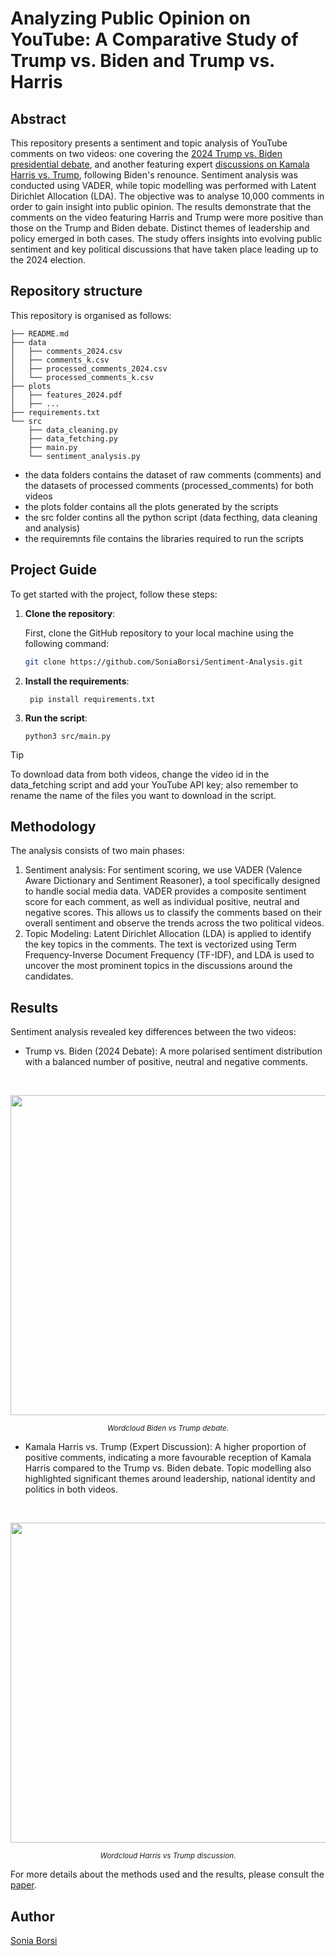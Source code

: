 # Analyzing Public Opinion on YouTube: A Comparative Study of Trump vs. Biden and Trump vs. Harris

## Abstract
This repository presents a sentiment and topic analysis of YouTube comments on two videos: one covering the [2024 Trump vs. Biden presidential debate](https://www.youtube.com/live/qqG96G8YdcE?si=sFv9Q3Cky-Y0TEMJ), and another featuring expert [discussions on Kamala Harris vs. Trump](https://youtu.be/akvhkLHnOAM?si=O_iDSqym8rGragSq), following Biden's renounce. Sentiment analysis was conducted using VADER, while topic modelling was performed with Latent Dirichlet Allocation (LDA). The objective was to analyse 10,000 comments in order to gain insight into public opinion. The results demonstrate that the comments on the video featuring Harris and Trump were more positive than those on the Trump and Biden debate. Distinct themes of leadership and policy emerged in both cases. The study offers insights into evolving public sentiment and key political discussions that have taken place leading up to the 2024 election.

## Repository structure
This repository is organised as follows:
```
├── README.md
├── data
│   ├── comments_2024.csv
│   ├── comments_k.csv
│   ├── processed_comments_2024.csv
│   └── processed_comments_k.csv
├── plots
│   ├── features_2024.pdf
│   ├── ...
├── requirements.txt
└── src
    ├── data_cleaning.py
    ├── data_fetching.py
    ├── main.py
    └── sentiment_analysis.py
```
- the data folders contains the dataset of raw comments (comments) and the datasets of processed comments (processed_comments) for both videos
- the plots folder contains all the plots generated by the scripts
- the src folder contins all the python script (data fecthing, data cleaning and analysis)
- the requiremnts file contains the libraries required to run the scripts

  
## Project Guide

To get started with the project, follow these steps:

1. **Clone the repository**:

   First, clone the GitHub repository to your local machine using the following command:

   ```bash
   git clone https://github.com/SoniaBorsi/Sentiment-Analysis.git
    ```

2. **Install the requirements**:
    
    ```
     pip install requirements.txt
    ```

3. **Run the script**:
    ```
    python3 src/main.py
    ```
> [!TIP]
> To download data from both videos, change the video id in the data_fetching script and add your YouTube API key; also remember to rename the name of the files you want to download in the script.


## Methodology

The analysis consists of two main phases:
1. Sentiment analysis: For sentiment scoring, we use VADER (Valence Aware Dictionary and Sentiment Reasoner), a tool specifically designed to handle social media data. VADER provides a composite sentiment score for each comment, as well as individual positive, neutral and negative scores. This allows us to classify the comments based on their overall sentiment and observe the trends across the two political videos.
2. Topic Modeling: Latent Dirichlet Allocation (LDA) is applied to identify the key topics in the comments. The text is vectorized using Term Frequency-Inverse Document Frequency (TF-IDF), and LDA is used to uncover the most prominent topics in the discussions around the candidates.

## Results 
Sentiment analysis revealed key differences between the two videos:
- Trump vs. Biden (2024 Debate): A more polarised sentiment distribution with a balanced number of positive, neutral and negative comments.
<br>

<p align="center">
  <img src="https://github.com/SoniaBorsi/Sentiment-Analysis/blob/dc596c05783f42a2be0fc504e01c98a8bfb22ed4/plots/wordclouds_2024.png?raw=true" width="512"/>  
</p>

<p align="center">
  <sub><em>Wordcloud Biden vs Trump debate.</em></sub>
</p>

- Kamala Harris vs. Trump (Expert Discussion): A higher proportion of positive comments, indicating a more favourable reception of Kamala Harris compared to the Trump vs. Biden debate.
Topic modelling also highlighted significant themes around leadership, national identity and politics in both videos.
<br>

<p align="center">
  <img src="https://github.com/SoniaBorsi/Sentiment-Analysis/blob/dc596c05783f42a2be0fc504e01c98a8bfb22ed4/plots/wordclouds_k.png?raw=true" width="512"/>  
</p>

<p align="center">
  <sub><em>Wordcloud Harris vs Trump discussion.</em></sub>
</p>

For more details about the methods used and the results, please consult the [paper]().

## Author
[Sonia Borsi](https://github.com/SoniaBorsi)
